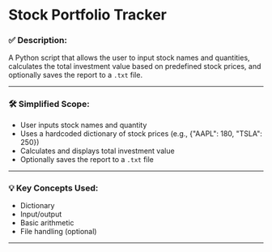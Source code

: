 # Stock Portfolio Tracker

### ✅ Description:
A Python script that allows the user to input stock names and quantities, calculates the total investment value based on predefined stock prices, and optionally saves the report to a `.txt` file.

---

### 🛠 Simplified Scope:
- User inputs stock names and quantity
- Uses a hardcoded dictionary of stock prices (e.g., {"AAPL": 180, "TSLA": 250})
- Calculates and displays total investment value
- Optionally saves the report to a `.txt` file

---

### 💡 Key Concepts Used:
- Dictionary
- Input/output
- Basic arithmetic
- File handling (optional)

---


